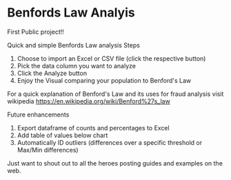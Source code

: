# Benfords Law Analyis

First Public project!!

Quick and simple Benfords Law analysis
Steps
1. Choose to import an Excel or CSV file (click the respective button)
2. Pick the data column you want to analyze
3. Click the Analyze button
4. Enjoy the Visual comparing your population to Benford's Law

For a quick explanation of Benford's Law and its uses for fraud analysis visit wikipedia https://en.wikipedia.org/wiki/Benford%27s_law

Future enhancements
1. Export dataframe of counts and percentages to Excel
2. Add table of values below chart
3. Automatically ID outliers (differences over a specific threshold  or Max/Min differences)


Just want to shout out to all the heroes posting guides and examples on the web.
